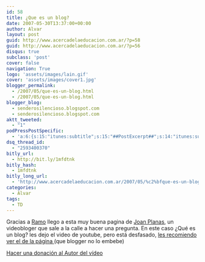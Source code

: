 ```yaml
---
id: 58
title: ¿Que es un blog?
date: 2007-05-30T13:37:00+00:00
author: Alvar
layout: post
guid: http://www.acercadelaeducacion.com.ar/?p=58
guid: http://www.acercadelaeducacion.com.ar/?p=56
disqus: true
subclass: 'post'
cover: false
navigation: True
logo: 'assets/images/lain.gif'
cover: 'assets/images/cover1.jpg'
blogger_permalink:
  - /2007/05/que-es-un-blog.html
  - /2007/05/que-es-un-blog.html
blogger_blog:
  - senderosilencioso.blogspot.com
  - senderosilencioso.blogspot.com
aktt_tweeted:
  - "1"
podPressPostSpecific:
  - 'a:6:{s:15:"itunes:subtitle";s:15:"##PostExcerpt##";s:14:"itunes:summary";s:15:"##PostExcerpt##";s:15:"itunes:keywords";s:17:"##WordPressCats##";s:13:"itunes:author";s:10:"##Global##";s:15:"itunes:explicit";s:7:"Default";s:12:"itunes:block";s:7:"Default";}'
dsq_thread_id:
  - "2593400370"
bitly_url:
  - http://bit.ly/1mfdtnk
bitly_hash:
  - 1mfdtnk
bitly_long_url:
  - 'http://www.acercadelaeducacion.com.ar/2007/05/%c2%bfque-es-un-blog/'
categories:
  - Alvar
tags:
  - TD
---
```

Gracias a <a href="http://ramiropol.com.ar/">Ramo</a> llego a esta muy buena pagina de <a href="http://joanplanas.com/">Joan Planas</a>, un videobloger que sale a la calle a hacer una pregunta. En este caso
¿Qué es un blog?
les dejo el video de youtube, pero está desfasado, <a href="http://joanplanas.com/2007/05/10/que-es-un-blog/">les recomiendo ver el de la página </a>(que blogger no lo embebe)
<object type="application/x-shockwave-flash" data="http://blip.tv/scripts/flash/showplayer.swf?autostart=false&amp;enablejs=true&amp;brandname=joanplanas.com&amp;brandlink=http%3A//joanplanas.com&amp;fullscreenpage=http%3A//joanplanas.com/fullscreen.html&amp;fsreturnpage=http%3A//joanplanas.com/exitfullscreen.html&amp;showplayerpath=http://blip.tv/scripts/flash/showplayer.swf&amp;file=http://blip.tv/file/get/Planasjoan-TENGOUNAPREGUNTAQUESUNBLOG581.flv&amp;thumb=http://blip.tv/uploadedFiles/Planasjoan-TENGOUNAPREGUNTAQUESUNBLOG273.jpg&amp;showguidebutton=false&amp;showsharebutton=false&amp;showfsbutton=true&amp;showdigits=true&amp;captions=&amp;overstretch=false&amp;showfsbutton=true&amp;lightcolor=0x557722&amp;backcolor=0x00000&amp;frontcolor=0xCCCCCC" allowfullscreen="true" id="showplayer" height="269" width="425">
<param name="movie" value="http://blip.tv/scripts/flash/showplayer.swf?autostart=false&amp;brandname=joanplanas.com&amp;brandlink=http%3A//joanplanas.com=&amp;fullscreenpage=http%3A//joanplanas.com/fullscreen.html&amp;fsreturnpage=http%3A//joanplanas.com/exitfullscreen.html&amp;showplayerpath=http://blip.tv/scripts/flash/showplayer.swf&amp;file=http://blip.tv/file/get/Planasjoan-TENGOUNAPREGUNTAQUESUNBLOG581.flv&amp;enablejs=true&amp;thumb=http://blip.tv/uploadedFiles/Planasjoan-TENGOUNAPREGUNTAQUESUNBLOG273.jpg&amp;showguidebutton=false&amp;showsharebutton=false&amp;showfsbutton=true&amp;showdigits=true&amp;captions=&amp;overstretch=false&amp;showfsbutton=true&amp;lightcolor=0x557722&amp;backcolor=0x00000&amp;frontcolor=0xCCCCCC"></param></object></p>
<a href="https://www.paypal.com/cgi-bin/webscr?cmd=_xclick&amp;business=planasjoan%40gmail%2ecom&amp;item_name=Videoblog%20de%20Joan%20Planas&amp;item_number=Videoblog&amp;no_shipping=0&amp;no_note=1&amp;tax=0&amp;currency_code=EUR&amp;lc=ES&amp;bn=PP%2dDonationsBF&amp;charset=UTF%2d8" rel="payment">Hacer una donación al Autor del vídeo</a>
